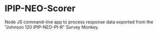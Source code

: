 # IPIP-NEO-Scorer
Node JS command-line app to process response data exported from the "Johnson 120 IPIP-NEO-PI-R" Survey Monkey.
